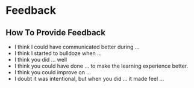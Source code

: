 # Feedback

## How To Provide Feedback

- I think I could have communicated better during ...
- I think I started to bulldoze when ...
- I think you did ... well
- I think you could have done ... to make the learning experience better.
- I think you could improve on ...
- I doubt it was intentional, but when you did ... it made feel ...